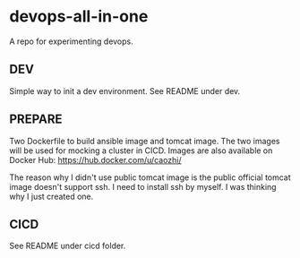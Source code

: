 # devops-all-in-one

A repo for experimenting devops.

## DEV

Simple way to init a dev environment. See README under dev.

## PREPARE

Two Dockerfile to build ansible image and tomcat image. The two images will be used for mocking a cluster in CICD. Images are also available on Docker Hub: https://hub.docker.com/u/caozhi/

The reason why I didn't use public tomcat image is the public official tomcat image doesn't support ssh. I need to install ssh by myself. I was thinking why I just created one. 

## CICD

See README under cicd folder.
